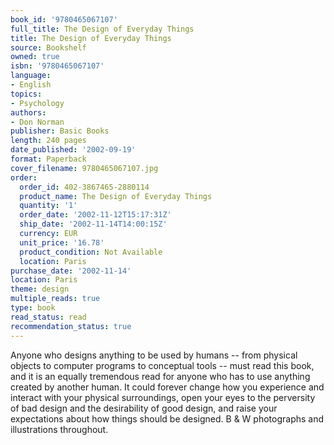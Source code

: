 ```yaml
---
book_id: '9780465067107'
full_title: The Design of Everyday Things
title: The Design of Everyday Things
source: Bookshelf
owned: true
isbn: '9780465067107'
language:
- English
topics:
- Psychology
authors:
- Don Norman
publisher: Basic Books
length: 240 pages
date_published: '2002-09-19'
format: Paperback
cover_filename: 9780465067107.jpg
order:
  order_id: 402-3867465-2880114
  product_name: The Design of Everyday Things
  quantity: '1'
  order_date: '2002-11-12T15:17:31Z'
  ship_date: '2002-11-14T14:00:15Z'
  currency: EUR
  unit_price: '16.78'
  product_condition: Not Available
  location: Paris
purchase_date: '2002-11-14'
location: Paris
theme: design
multiple_reads: true
type: book
read_status: read
recommendation_status: true
---
```

Anyone who designs anything to be used by humans -- from physical objects to computer programs to conceptual tools -- must read this book, and it is an equally tremendous read for anyone who has to use anything created by another human. It could forever change how you experience and interact with your physical surroundings, open your eyes to the perversity of bad design and the desirability of good design, and raise your expectations about how things should be designed.
B & W photographs and illustrations throughout.

